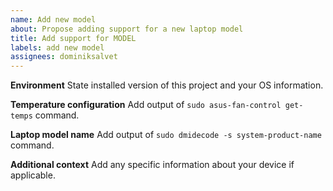 ```yaml
---
name: Add new model
about: Propose adding support for a new laptop model
title: Add support for MODEL
labels: add new model
assignees: dominiksalvet
---
```


**Environment**
State installed version of this project and your OS information.

**Temperature configuration**
Add output of `sudo asus-fan-control get-temps` command.

**Laptop model name**
Add output of `sudo dmidecode -s system-product-name` command.

**Additional context**
Add any specific information about your device if applicable.
